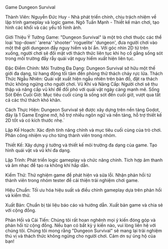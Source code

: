 Game Dungeon Survival

Thành Viên:
Nguyễn Đức Huy - Nhà phát triển chính, chịu trách nhiệm về lập trình gameplay và logic game.
Ngô Tuấn Mạnh - Thiết kế màn chơi, tạo hình các khối và các yếu tố hình ảnh.

Giới Thiệu Ý Tưởng Game:
"Dungeon Survival" là một trò chơi thuộc các thể loại 'top-down' 'arena' 'shooter' 'roguelite' 'dungeon', đưa người chơi vào một thế giới dungeon đầy nguy hiểm và bí ẩn. Với góc nhìn 2D từ trên xuống, người chơi sẽ đối mặt với thách thức liên tục khi họ cố gắng sống sót trong môi trường đầy rẫy quái vật nguy hiểm xuất hiện liên tục.

Đặc Điểm Chính:
Môi Trường Đa Dạng: Dungeon Survival sở hữu một thế giới đa dạng, từ hang động tối tăm đến phòng thử thách cháy rực lửa.
Thách Thức Ngẫu Nhiên: Quái vật xuất hiện ngẫu nhiên trên bản đồ, đặt ra thách thức không ngừng cho người chơi.
Vũ Khí và Nâng Cấp: Người chơi sẽ thu thập và nâng cấp vũ khí để đối phó với quái vật ngày càng mạnh mẽ.
Sống Sót Đến Cuối Giờ: Mục tiêu cuối cùng là sống sót đến cuối giờ, vượt qua tất cả các thử thách khó khăn.

Cách Thực Hiện:
Dungeon Survival sẽ được xây dựng trên nền tảng Godot, đây là 1 Game Engine mở, hỗ trợ nhiều ngôn ngữ và nền tảng, hỗ trợ thiết kế 2D tốt và có kích thước nhẹ.`

Lập Kế Hoạch:
Xác định tính năng chính và mục tiêu cuối cùng của trò chơi.
Phân công nhiệm vụ cho từng thành viên trong nhóm.

Thiết Kế:
Xây dựng ý tưởng và thiết kế môi trường đa dạng của game.
Tạo hình quái vật và vũ khí đa dạng.

Lập Trình:
Phát triển logic gameplay và chức năng chính.
Tích hợp âm thanh và âm nhạc để tạo ra không khí hấp dẫn.

Kiểm Thử:
Thử nghiệm game để phát hiện và sửa lỗi.
Nhận phản hồi từ thành viên trong nhóm tester để cải thiện trải nghiệm chơi game.

Hiệu Chuẩn:
Tối ưu hóa hiệu suất và điều chỉnh gameplay dựa trên phản hồi và kiểm thử.

Xuất Bản:
Chuẩn bị tài liệu báo cáo và hướng dẫn.
Xuất bản game và chia sẻ với cộng đồng.

Phản Hồi và Cải Tiến:
Chúng tôi rất hoan nghênh mọi ý kiến đóng góp và phản hồi từ cộng đồng. Nếu bạn có bất kỳ ý kiến nào, vui lòng liên hệ với chúng tôi. Chúng tôi mong rằng "Dungeon Survival" sẽ mang lại trải nghiệm thú vị và thách thức không ngừng cho người chơi. Cảm ơn sự ủng hộ của bạn!




